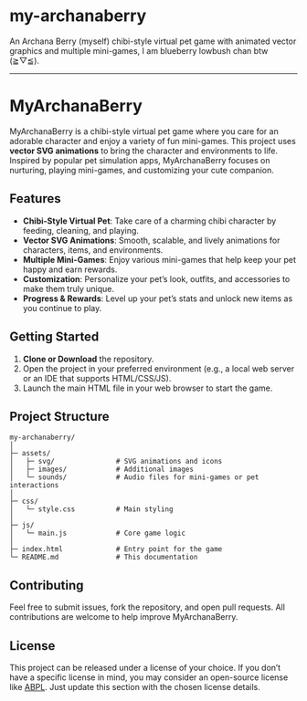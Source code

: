 # my-archanaberry

An Archana Berry (myself) chibi-style virtual pet game with animated vector graphics and multiple mini-games, I am blueberry lowbush chan btw (⁠≧⁠▽⁠≦⁠).  

---

# MyArchanaBerry

MyArchanaBerry is a chibi-style virtual pet game where you care for an adorable character and enjoy a variety of fun mini-games. This project uses **vector SVG animations** to bring the character and environments to life. Inspired by popular pet simulation apps, MyArchanaBerry focuses on nurturing, playing mini-games, and customizing your cute companion.

## Features

- **Chibi-Style Virtual Pet**: Take care of a charming chibi character by feeding, cleaning, and playing.
- **Vector SVG Animations**: Smooth, scalable, and lively animations for characters, items, and environments.
- **Multiple Mini-Games**: Enjoy various mini-games that help keep your pet happy and earn rewards.
- **Customization**: Personalize your pet’s look, outfits, and accessories to make them truly unique.
- **Progress & Rewards**: Level up your pet’s stats and unlock new items as you continue to play.

## Getting Started

1. **Clone or Download** the repository.
2. Open the project in your preferred environment (e.g., a local web server or an IDE that supports HTML/CSS/JS).
3. Launch the main HTML file in your web browser to start the game.

## Project Structure

```
my-archanaberry/
│
├─ assets/
│   ├─ svg/               # SVG animations and icons
│   ├─ images/            # Additional images
│   └─ sounds/            # Audio files for mini-games or pet interactions
│
├─ css/
│   └─ style.css          # Main styling
│
├─ js/
│   └─ main.js            # Core game logic
│
├─ index.html             # Entry point for the game
└─ README.md              # This documentation
```

## Contributing

Feel free to submit issues, fork the repository, and open pull requests. All contributions are welcome to help improve MyArchanaBerry.

## License

This project can be released under a license of your choice. If you don’t have a specific license in mind, you may consider an open-source license like [ABPL](https://github.com/archanaberry/license.md). Just update this section with the chosen license details.
